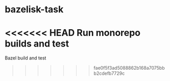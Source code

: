 # bazelisk-task
<<<<<<< HEAD
Run monorepo builds and test
=======
Bazel build and test
>>>>>>> fae0f5f3ad5088862b168a7075bbb2cdefb7729c
